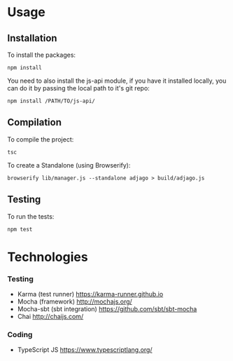 # Usage

## Installation

To install the packages:

```
npm install
```

You need to also install the js-api module, if you have it installed locally, you can do it by passing the local path to it's git repo:

```
npm install /PATH/TO/js-api/
```

## Compilation

To compile the project:

```
tsc
```

To create a Standalone (using Browserify):

```
browserify lib/manager.js --standalone adjago > build/adjago.js
```

## Testing

To run the tests:

``` 
npm test
```

# Technologies

### Testing

- Karma (test runner) https://karma-runner.github.io 
- Mocha (framework) http://mochajs.org/
- Mocha-sbt (sbt integration) https://github.com/sbt/sbt-mocha
- Chai http://chaijs.com/

### Coding

- TypeScript JS https://www.typescriptlang.org/
